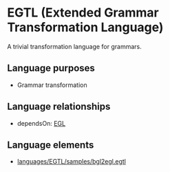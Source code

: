 # EGTL (Extended Grammar Transformation Language)
A trivial transformation language for grammars.
## Language purposes
* Grammar transformation

## Language relationships
* dependsOn: [EGL](egl.html)

## Language elements
* [languages/EGTL/samples/bgl2egl.egtl](../../languages/EGTL/samples/bgl2egl.egtl)
